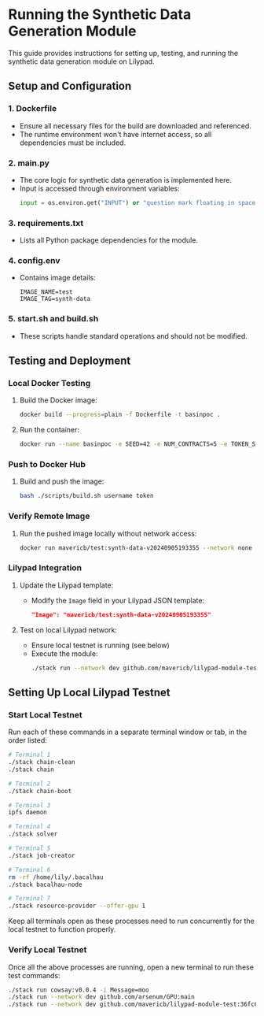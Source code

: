 # Running the Synthetic Data Generation Module

This guide provides instructions for setting up, testing, and running the synthetic data generation module on Lilypad.

## Setup and Configuration

### 1. Dockerfile
- Ensure all necessary files for the build are downloaded and referenced.
- The runtime environment won't have internet access, so all dependencies must be included.

### 2. main.py
- The core logic for synthetic data generation is implemented here.
- Input is accessed through environment variables:
  ```python
  input = os.environ.get("INPUT") or "question mark floating in space"
  ```

### 3. requirements.txt
- Lists all Python package dependencies for the module.

### 4. config.env
- Contains image details:
  ```
  IMAGE_NAME=test
  IMAGE_TAG=synth-data
  ```

### 5. start.sh and build.sh
- These scripts handle standard operations and should not be modified.

## Testing and Deployment

### Local Docker Testing

1. Build the Docker image:
   ```bash
   docker build --progress=plain -f Dockerfile -t basinpoc .
   ```

2. Run the container:
   ```bash
   docker run --name basinpoc -e SEED=42 -e NUM_CONTRACTS=5 -e TOKEN_STANDARD=ERC20 -e OMP_NUM_THREADS=1 -e MALLOC_ARENA_MAX=2 basinpoc
   ```

### Push to Docker Hub

1. Build and push the image:
   ```bash
   bash ./scripts/build.sh username token
   ```

### Verify Remote Image

1. Run the pushed image locally without network access:
   ```bash
   docker run mavericb/test:synth-data-v20240905193355 --network none
   ```

### Lilypad Integration

1. Update the Lilypad template:
   - Modify the `Image` field in your Lilypad JSON template:
     ```json
     "Image": "mavericb/test:synth-data-v20240905193355"
     ```

2. Test on local Lilypad network:
   - Ensure local testnet is running (see below)
   - Execute the module:
     ```bash
     ./stack run --network dev github.com/mavericb/lilypad-module-test-synth-data:a15bb98a877e816497eb08bb76ccdcd0a46efeed -i Input=moo
     ```

## Setting Up Local Lilypad Testnet

### Start Local Testnet

Run each of these commands in a separate terminal window or tab, in the order listed:

```bash
# Terminal 1
./stack chain-clean
./stack chain

# Terminal 2
./stack chain-boot

# Terminal 3
ipfs daemon

# Terminal 4
./stack solver

# Terminal 5
./stack job-creator

# Terminal 6
rm -rf /home/lily/.bacalhau
./stack bacalhau-node

# Terminal 7
./stack resource-provider --offer-gpu 1
```

Keep all terminals open as these processes need to run concurrently for the local testnet to function properly.

### Verify Local Testnet

Once all the above processes are running, open a new terminal to run these test commands:

```bash
./stack run cowsay:v0.0.4 -i Message=moo
./stack run --network dev github.com/arsenum/GPU:main
./stack run --network dev github.com/mavericb/lilypad-module-test:36fc663dde73cbc536e71020537d0e1cf49b164d -i Input=moo
```
